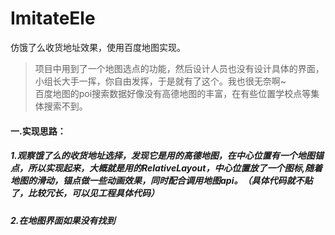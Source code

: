 # ImitateEle
仿饿了么收货地址效果，使用百度地图实现。
>项目中用到了一个地图选点的功能，然后设计人员也没有设计具体的界面，小组长大手一挥，你自由发挥，于是就有了这个。我也很无奈啊~<br>
>百度地图的poi搜索数据好像没有高德地图的丰富，在有些位置学校点等集体搜索不到。

#### 一.实现思路：
##### 1.观察饿了么的收货地址选择，发现它是用的高德地图，在中心位置有一个地图锚点，所以实现起来，大概就是用的RelativeLayout，中心位置放了一个图标,随着地图的滑动，锚点做一些动画效果，同时配合调用地图api。（具体代码就不贴了，比较冗长，可以见工程具体代码）


##### 2.在地图界面如果没有找到
